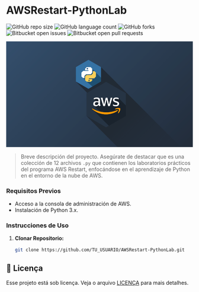 # AWSRestart-PythonLab

![GitHub repo size](https://img.shields.io/github/repo-size/JoelRodriguez999/Python?style=for-the-badge)
![GitHub language count](https://img.shields.io/github/languages/count/JoelRodriguez999/Python?style=for-the-badge)
![GitHub forks](https://img.shields.io/github/forks/JoelRodriguez999/Python?style=for-the-badge)
![Bitbucket open issues](https://img.shields.io/bitbucket/issues/JoelRodriguez999/Python?style=for-the-badge)
![Bitbucket open pull requests](https://img.shields.io/bitbucket/pr-raw/JoelRodriguez999/Python?style=for-the-badge)

<img src="imagePythonAws.png">

> Breve descripción del proyecto. Asegúrate de destacar que es una colección de 12 archivos `.py` que contienen los laboratorios prácticos del programa AWS Restart, enfocándose en el aprendizaje de Python en el entorno de la nube de AWS.

### Requisitos Previos

- Acceso a la consola de administración de AWS.
- Instalación de Python 3.x.

### Instrucciones de Uso

1. **Clonar Repositorio:**
   ```bash
   git clone https://github.com/TU_USUARIO/AWSRestart-PythonLab.git


## 📝 Licença

Esse projeto está sob licença. Veja o arquivo [LICENÇA](LICENSE.md) para mais detalhes.



